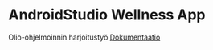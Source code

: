 # AndroidStudio Wellness App
Olio-ohjelmoinnin harjoitustyö
[Dokumentaatio](https://lut-my.sharepoint.com/:w:/g/personal/jenni_r_aaltonen_student_lut_fi/EXVZZOn3LT1OsLHkC2tIbioB0_EsuEN_2DCJ05717xS47w?e=4%3AYTOqAH&at=9&CID=9559c18a-f4db-c4c7-fbdc-a3c8245b5ad9)

